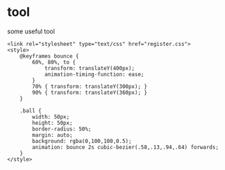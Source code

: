 # tool
some useful tool
<!DOCTYPE html>
<html lang="en">
<head>
    <meta charset="UTF-8">
    <meta http-equiv="keywords" content="keyword1,keyword2,keyword3">
    <meta http-equiv="description" content="this is my page">
    <meta http-equiv="content-type" content="text/html; charset=UTF-8">

    <link rel="stylesheet" type="text/css" href="register.css">
    <style>
        @keyframes bounce {
            60%, 80%, to {
                transform: translateY(400px);
                animation-timing-function: ease;
            }
            70% { transform: translateY(300px); }
            90% { transform: translateY(360px); }
        }

        .ball {
            width: 50px;
            height: 50px;
            border-radius: 50%;
            margin: auto;
            background: rgba(0,100,100,0.5);
            animation: bounce 2s cubic-bezier(.58,.13,.94,.64) forwards;
        }
    </style>
</head>

<body>
<div class="ball"></div>
</body>
</html>
